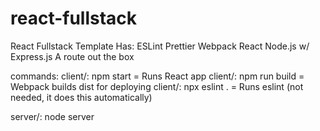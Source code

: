 # react-fullstack
React Fullstack Template
Has:
  ESLint
  Prettier
  Webpack
  React
  Node.js w/ Express.js
  A route out the box

commands:
client/: npm start = Runs React app
client/: npm run build = Webpack builds dist for deploying
client/: npx eslint . = Runs eslint (not needed, it does this automatically)

server/: node server


